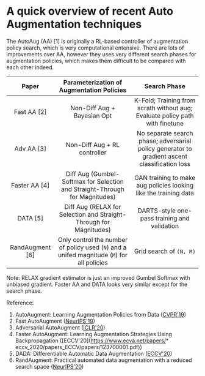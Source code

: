 # A quick overview of recent Auto Augmentation techniques
The AutoAug (AA) [1] is originally a RL-based controller of augmentation policy search, which is very computational entensive. There are lots of improvements over AA, however they uses very different search phases for augmentation policies, which makes them difficult to be compared with each other indeed.

| Paper | Parameterization of Augmentation Policies | Search Phase |
|:---:|:---:|:---:|
| Fast AA  [2]| Non-Diff Aug + Bayesian Opt | K-Fold; Training from scrath without aug; Evaluate policy path with finetune |
| Adv AA [3] | Non-Diff Aug + RL controller | No separate search phase; adversarial policy generator to gradient ascent classification loss |
| Faster AA [4] | Diff Aug (Gumbel-Softmax for Selection and Straight-Through for Magnitudes) | GAN training to make aug policies looking like the training data |
| DATA [5] | Diff Aug (RELAX for Selection and Straight-Through for Magnitudes) | DARTS-style one-pass training and validation |
| RandAugment [6] | Only control the number of policy used (`N`) and a unifed magnitude (`M`) for all policies | Grid search of `(N, M)`|
Note: RELAX gradient estimator is just an improved Gumbel Softmax with unbiased gradient. Faster AA and DATA looks very similar except for the search phase.

Reference:
1. AutoAugment: Learning Augmentation Policies from Data ([CVPR'19](https://arxiv.org/abs/1805.09501))
2. Fast AutoAugment ([NeurIPS'19](https://papers.nips.cc/paper/2019/hash/6add07cf50424b14fdf649da87843d01-Abstract.html))
3. Adversarial AutoAugment ([ICLR'20](https://arxiv.org/abs/1912.11188))
4. Faster AutoAugment: Learning Augmentation Strategies Using Backpropagation ([ECCV'20](https://www.ecva.net/papers/* eccv_2020/papers_ECCV/papers/123700001.pdf))
5. DADA: Differentiable Automatic Data Augmentation ([ECCV'20](https://www.ecva.net/papers/eccv_2020/papers_ECCV/papers/123670579.pdf))
6. RandAugment: Practical automated data augmentation with a reduced search space ([NeurIPS'20](https://proceedings.neurips.cc/paper/2020/file/d85b63ef0ccb114d0a3bb7b7d808028f-Paper.pdf))
